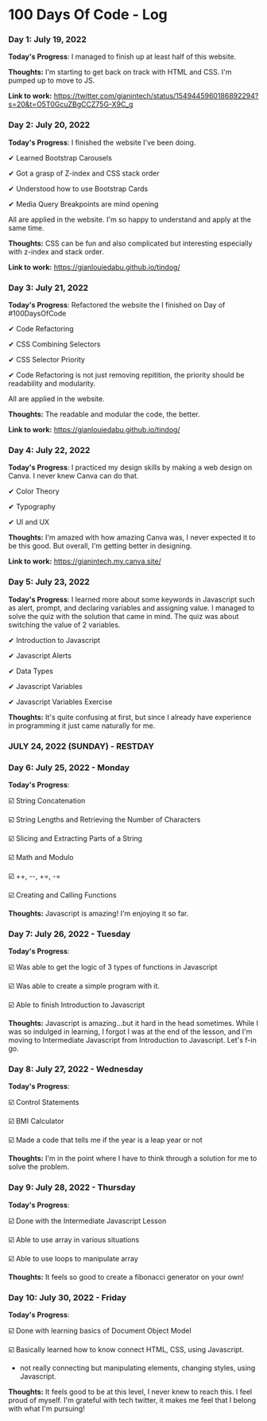 # 100 Days Of Code - Log

### Day 1: July 19, 2022

**Today's Progress**: I managed to finish up at least half of this website.

**Thoughts:** I'm starting to get back on track with HTML and CSS. I'm pumped up to move to JS.

**Link to work:** https://twitter.com/gianintech/status/1549445960186892294?s=20&t=O5T0GcuZBgCCZ75G-X9C_g

### Day 2: July 20, 2022

**Today's Progress**:
I finished the website I've been doing.

✔ Learned Bootstrap Carousels

✔ Got a grasp of Z-index and CSS stack order

✔ Understood how to use Bootstrap Cards 

✔ Media Query Breakpoints are mind opening

All are applied in the website. I'm so happy to understand and apply at the same time.

**Thoughts:** CSS can be fun and also complicated but interesting especially with z-index and stack order.

**Link to work:** https://gianlouiedabu.github.io/tindog/

### Day 3: July 21, 2022
**Today's Progress**:
Refactored the website the I finished on Day of #100DaysOfCode

✔ Code Refactoring

✔ CSS Combining Selectors

✔ CSS Selector Priority

✔ Code Refactoring is not just removing repitition, the priority should be readability and modularity.

All are applied in the website.

**Thoughts:** The readable and modular the code, the better.

**Link to work:** https://gianlouiedabu.github.io/tindog/

### Day 4: July 22, 2022
**Today's Progress**:
I practiced my design skills by making a web design on Canva. I never knew Canva can do that.

✔ Color Theory

✔ Typography

✔ UI and UX

**Thoughts:** I'm amazed with how amazing Canva was, I never expected it to be this good. But overall, I'm getting better in designing.

**Link to work:** https://gianintech.my.canva.site/

### Day 5: July 23, 2022
**Today's Progress**:
I learned more about some keywords in Javascript such as alert, prompt, and declaring variables and assigning value.
I managed to solve the quiz with the solution that came in mind.
The quiz was about switching the value of 2 variables.

✔ Introduction to Javascript

✔ Javascript Alerts

✔ Data Types

✔ Javascript Variables

✔ Javascript Variables Exercise

**Thoughts:** 
It's quite confusing at first, but since I already have experience in programming it just came naturally for me.


### JULY 24, 2022 (SUNDAY) - RESTDAY

### Day 6: July 25, 2022 - Monday
**Today's Progress**:

☑️ String Concatenation

☑️ String Lengths and Retrieving the Number of Characters

☑️ Slicing and Extracting Parts of a String

☑️ Math and Modulo

☑️ ++, --, +=, -=

☑️ Creating and Calling Functions

**Thoughts:** 
Javascript is amazing! I'm enjoying it so far.

### Day 7: July 26, 2022 - Tuesday
**Today's Progress**:

☑️ Was able to get the logic of 3 types of functions in Javascript

☑️ Was able to create a simple program with it.

☑️ Able to finish Introduction to Javascript

**Thoughts:** 
Javascript is amazing...but it hard in the head sometimes.
While I was so indulged in learning, I forgot I was at the end of the lesson, and I'm moving to Intermediate Javascript from Introduction to Javascript.
Let's f-in go.

### Day 8: July 27, 2022 - Wednesday
**Today's Progress**:

☑️ Control Statements

☑️ BMI Calculator

☑️ Made a code that tells me if the year is a leap year or not


**Thoughts:** 
I'm in the point where I have to think through a solution for me to solve the problem. 

### Day 9: July 28, 2022 - Thursday
**Today's Progress**:

☑️ Done with the Intermediate Javascript Lesson

☑️ Able to use array in various situations

☑️ Able to use loops to manipulate array


**Thoughts:** 
It feels so good to create a fibonacci generator on your own!

### Day 10: July 30, 2022 - Friday
**Today's Progress**:

☑️ Done with learning basics of Document Object Model

☑️ Basically learned how to know connect HTML, CSS, using Javascript.

- not really connecting but manipulating elements, changing styles, using Javascript.


**Thoughts:** 
It feels good to be at this level, I never knew to reach this. I feel proud of myself. 
I'm grateful with tech twitter, it makes me feel that I belong with what I'm pursuing!





